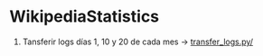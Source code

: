 WikipediaStatistics
===================


1) Tansferir logs días 1, 10 y 20 de cada mes -> <a href="https://github.com/rmajasol/WikipediaStatistics/blob/master/transfer_logs.py">transfer_logs.py/</a>
